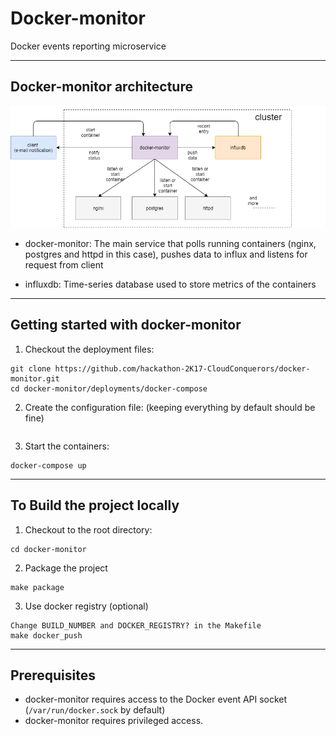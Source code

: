 # Docker-monitor
Docker events reporting microservice

----

## Docker-monitor architecture

![docker-monitor architecture](documentation/architecture.png)

* docker-monitor: The main service that polls running containers (nginx, postgres and httpd in this case), pushes data to influx and listens for request from client

* influxdb: Time-series database used to store metrics of the containers

----

## Getting started with docker-monitor

1) Checkout the deployment files:
```
git clone https://github.com/hackathon-2K17-CloudConquerors/docker-monitor.git
cd docker-monitor/deployments/docker-compose
```

2) Create the configuration file: (keeping everything by default should be fine)
```

```

3) Start the containers:
```
docker-compose up
```
----

## To Build the project locally

1) Checkout to the root directory:
```
cd docker-monitor
```

2) Package the project
```
make package
```

3) Use docker registry (optional)
```
Change BUILD_NUMBER and DOCKER_REGISTRY? in the Makefile
make docker_push
```

----

## Prerequisites

* docker-monitor requires access to the Docker event API socket (`/var/run/docker.sock` by default)
* docker-monitor requires privileged access.
